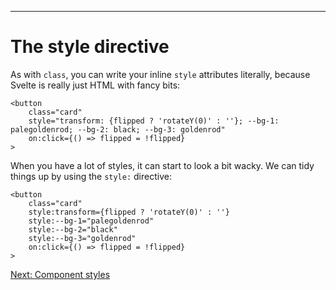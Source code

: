 ------
# **The style directive**
As with `class`, you can write your inline `style` attributes literally, because Svelte is really just HTML with fancy bits:
```svelte title="src/routes/part2/classes&styles/style-directive/+page.svelte" /style="transform: {flipped ? 'rotateY(0)' : ''}; --bg-1: palegoldenrod; --bg-2: black; --bg-3: goldenrod"/
<button
    class="card"
    style="transform: {flipped ? 'rotateY(0)' : ''}; --bg-1: palegoldenrod; --bg-2: black; --bg-3: goldenrod"
    on:click={() => flipped = !flipped}
>
```
When you have a lot of styles, it can start to look a bit wacky. We can tidy things up by using the `style:` directive:
```svelte title="src/routes/part2/classes&styles/style-directive/+page.svelte" {3-6}
<button
    class="card"
    style:transform={flipped ? 'rotateY(0)' : ''}
    style:--bg-1="palegoldenrod"
    style:--bg-2="black"
    style:--bg-3="goldenrod"
    on:click={() => flipped = !flipped}
>
```

[Next: Component styles](/part2/classes&styles/component-styles)
